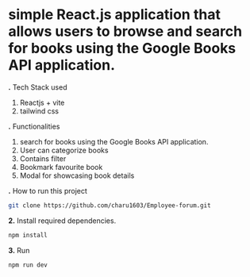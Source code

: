 # simple React.js application that allows users to browse and search for books using the Google Books API  application.


**.** Tech Stack used
1) Reactjs + vite
2) tailwind css

 
**.** Functionalities
1) search for books using the Google Books API  application.
2) User can categorize books 
3) Contains filter
4) Bookmark favourite book
5) Modal for showcasing book details


**.** How to run this project

```bash
git clone https://github.com/charu1603/Employee-forum.git

```

**2.** Install required dependencies.

```bash
npm install
```

**3.** Run 

```bash
npm run dev
```
